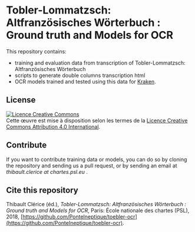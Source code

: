 # Tobler-Lommatzsch: Altfranzösisches Wörterbuch : Ground truth and Models for OCR

This repository contains:

- training and evaluation data from transcription of Tobler-Lommatzsch: Altfranzösisches Wörterbuch
- scripts to generate double columns transcription html
- OCR models trained and tested using this data for [Kraken](http://kraken.re/).

## License

<a rel="license" href="http://creativecommons.org/licenses/by/4.0/"><img alt="Licence Creative Commons" style="border-width:0" src="https://i.creativecommons.org/l/by/4.0/88x31.png" /></a><br />Cette œuvre est mise à disposition selon les termes de la <a rel="license" href="http://creativecommons.org/licenses/by/4.0/">Licence Creative Commons Attribution 4.0 International</a>.

## Contribute

If you want to contribute training data or models, you can do so by cloning the
repository and sending us a pull request, or by sending an email 
at _thibault.clerice at chartes.psl.eu_ .

## Cite this repository

Thibault Clérice (éd.), _Tobler-Lommatzsch: Altfranzösisches Wörterbuch : Ground truth and Models for OCR_, Paris: École nationale des chartes (PSL), 2018, [https://github.com/PonteIneptique/toebler-ocr](https://github.com/PonteIneptique/toebler-ocr).
